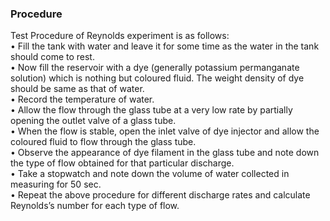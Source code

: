 ### Procedure

Test Procedure of Reynolds experiment is as follows:<br>
•	Fill the tank with water and leave it for some time as the water in the tank should come to rest.<br>
•	Now fill the reservoir with a dye (generally potassium permanganate solution) which is nothing but coloured fluid. The weight density of dye should be same as that of water.<br>
•	Record the temperature of water.<br>
•	Allow the flow through the glass tube at a very low rate by partially opening the outlet valve of a glass tube.<br>
•	When the flow is stable, open the inlet valve of dye injector and allow the coloured fluid to flow through the glass tube.<br>
•	Observe the appearance of dye filament in the glass tube and note down the type of flow obtained for that particular discharge.<br>
•	Take a stopwatch and note down the volume of water collected in measuring for 50 sec.<br>
•	Repeat the above procedure for different discharge rates and calculate Reynolds’s number for each type of flow.<br>
